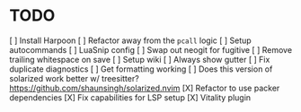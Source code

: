# TODO

[ ] Install Harpoon
[ ] Refactor away from the `pcall` logic
[ ] Setup autocommands
[ ] LuaSnip config
[ ] Swap out neogit for fugitive
[ ] Remove trailing whitespace on save
[ ] Setup wiki
[ ] Always show gutter
[ ] Fix duplicate diagnostics
[ ] Get formatting working
[ ] Does this version of solarized work better w/ treesitter? https://github.com/shaunsingh/solarized.nvim
[X] Refactor to use packer dependencies
[X] Fix capabilities for LSP setup
[X] Vitality plugin
